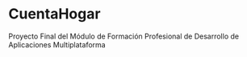 CuentaHogar
===========

Proyecto Final del Módulo de Formación Profesional de Desarrollo de Aplicaciones Multiplataforma
